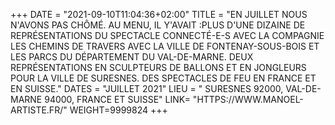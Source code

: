 +++
DATE = "2021-09-10T11:04:36+02:00"
TITLE = "EN JUILLET NOUS N'AVONS PAS CHÔMÉ. AU MENU, IL Y'AVAIT :PLUS D'UNE DIZAINE DE REPRÉSENTATIONS DU SPECTACLE CONNECTÉ-E-S AVEC LA COMPAGNIE LES CHEMINS DE TRAVERS AVEC LA VILLE DE FONTENAY-SOUS-BOIS ET LES PARCS DU DÉPARTEMENT DU VAL-DE-MARNE. DEUX REPRÉSENTATIONS EN SCULPTEURS DE BALLONS ET EN JONGLEURS POUR LA VILLE DE SURESNES. DES SPECTACLES DE FEU EN FRANCE ET EN SUISSE."
DATES = "JUILLET 2021"
LIEU = " SURESNES 92000, VAL-DE-MARNE 94000, FRANCE ET SUISSE"
LINK= "HTTPS://WWW.MANOEL-ARTISTE.FR/"
WEIGHT=9999824
+++

